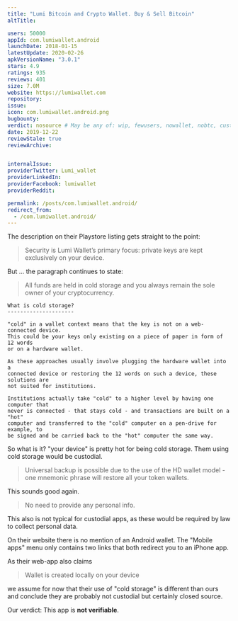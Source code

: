 ```yaml
---
title: "Lumi Bitcoin and Crypto Wallet. Buy & Sell Bitcoin"
altTitle: 

users: 50000
appId: com.lumiwallet.android
launchDate: 2018-01-15
latestUpdate: 2020-02-26
apkVersionName: "3.0.1"
stars: 4.9
ratings: 935
reviews: 401
size: 7.0M
website: https://lumiwallet.com
repository: 
issue: 
icon: com.lumiwallet.android.png
bugbounty: 
verdict: nosource # May be any of: wip, fewusers, nowallet, nobtc, custodial, nosource, nonverifiable, verifiable, bounty, defunct
date: 2019-12-22
reviewStale: true
reviewArchive:


internalIssue: 
providerTwitter: Lumi_wallet
providerLinkedIn: 
providerFacebook: lumiwallet
providerReddit: 

permalink: /posts/com.lumiwallet.android/
redirect_from:
  - /com.lumiwallet.android/
---
```



The description on their Playstore listing gets straight to the point:

> Security is Lumi Wallet’s primary focus: private keys are kept exclusively on
your device.

But ... the paragraph continues to state:

> All funds are held in cold storage and you always remain the sole owner of
your cryptocurrency.

```
What is cold storage?
---------------------

"cold" in a wallet context means that the key is not on a web-connected device.
This could be your keys only existing on a piece of paper in form of 12 words
or on a hardware wallet.

As these approaches usually involve plugging the hardware wallet into a
connected device or restoring the 12 words on such a device, these solutions are
not suited for institutions.

Institutions actually take "cold" to a higher level by having one computer that
never is connected - that stays cold - and transactions are built on a "hot"
computer and transferred to the "cold" computer on a pen-drive for example, to
be signed and be carried back to the "hot" computer the same way.
```

So what is it? "your device" is pretty hot for being cold storage. Them using
cold storage would be custodial.

> Universal backup is possible due to the use of the HD wallet model - one
mnemonic phrase will restore all your token wallets.

This sounds good again.

> No need to provide any personal info.

This also is not typical for custodial apps, as these would be required by law
to collect personal data.

On their website there is no mention of an Android wallet. The "Mobile apps"
menu only contains two links that both redirect you to an iPhone app.

As their web-app also claims

> Wallet is created locally on your device

we assume for now that their use of "cold storage" is different than ours and
conclude they are probably not custodial but certainly closed source.

Our verdict: This app is **not verifiable**.
